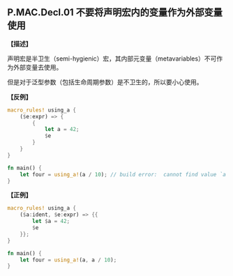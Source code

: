 ## P.MAC.Decl.01 不要将声明宏内的变量作为外部变量使用

**【描述】**

声明宏是半卫生（semi-hygienic）宏，其内部元变量（metavariables）不可作为外部变量去使用。

但是对于泛型参数（包括生命周期参数）是不卫生的，所以要小心使用。

**【反例】**

```rust
macro_rules! using_a {
    ($e:expr) => {
        {
            let a = 42;
            $e
        }
    }
}

fn main() {
    let four = using_a!(a / 10); // build error:  cannot find value `a` in this scope
}
```

**【正例】**

```rust
macro_rules! using_a {
    ($a:ident, $e:expr) => {{
        let $a = 42;
        $e
    }};
}

fn main() {
    let four = using_a!(a, a / 10);
}
```
